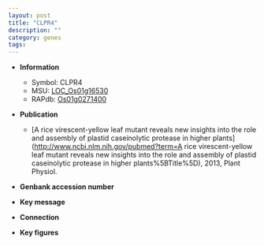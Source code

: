 ```yaml
---
layout: post
title: "CLPR4"
description: ""
category: genes
tags: 
---
```


* **Information**  
    + Symbol: CLPR4  
    + MSU: [LOC_Os01g16530](http://rice.plantbiology.msu.edu/cgi-bin/ORF_infopage.cgi?orf=LOC_Os01g16530)  
    + RAPdb: [Os01g0271400](http://rapdb.dna.affrc.go.jp/viewer/gbrowse_details/irgsp1?name=Os01g0271400)  

* **Publication**  
    + [A rice virescent-yellow leaf mutant reveals new insights into the role and assembly of plastid caseinolytic protease in higher plants](http://www.ncbi.nlm.nih.gov/pubmed?term=A rice virescent-yellow leaf mutant reveals new insights into the role and assembly of plastid caseinolytic protease in higher plants%5BTitle%5D), 2013, Plant Physiol.

* **Genbank accession number**  

* **Key message**  

* **Connection**  

* **Key figures**  


